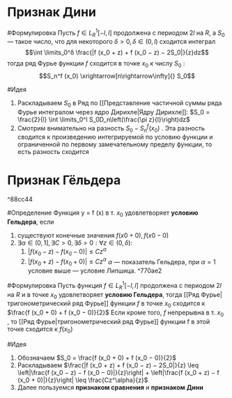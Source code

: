 # Признак Дини
#Формулировка 
Пусть $f ∈ L^1_R [−l,l]$ продолжена с периодом $2l$ на $R$, а $S_0$ — такое число, что для некоторого $δ > 0, δ ∈ (0,l)$ сходится интеграл $$\int \limits_0^δ \frac{|f (x_0 + z) + f (x_0 − z) − 2S_0|}{z}dz$$тогда ряд Фурье функции $f$ сходится в точке $x_0$ к числу $S_0$ : $$S_n^f (x_0) \xrightarrow[n\rightarrow\infty]{} S_0$$

#Идея 
1. Раскладываем $S_0$ в Ряд по [[Представление частичной суммы ряда Фурье интегралом через ядро Дирихле|Ядру Дирихле]]: $S_0 = \frac{2}{l} \int \limits_0^l S_0D_n\left(\frac{\pi z}{l}\right)dz$ 
2. Смотрим внимательно на разность $S_0 - S_n^f(x_0)$ . Эта разность сводится к произведению интегрируемой по условию функции и ограниченной по первому замечательному пределу функции, то есть разность сходится

# Признак Гёльдера

^88cc44

#Определение 
Функция y = f (x) в т. $x_0$ удовлетворяет **условию Гельдера**, если   
1. существуют конечные значения $f (x0 + 0), f (x0 − 0)$
2. $∃α ∈ (0,1], ∃C > 0, ∃δ > 0 : ∀z ∈ (0,δ):$
	1) $|f (x_0 − z) − f (x_0 − 0)| \leq Cz^α$
	2) $|f (x_0 + z) − f (x_0 + 0)| \leq Cz^α$ 
$α$ — показатель Гельдера, при $α = 1$ условие выше — условие
Липшица. ^770ae2

#Формулировка
Пусть функция $f ∈ L^1_R [−l,l]$ продолжена с периодом $2l$ на $R$ и в точке $x_0$ удовлетворяет **условию Гельдера**, тогда [[Ряд Фурье|тригонометрический ряд Фурье]] функции $f$ в точке $x_0$ сходится к $\frac{f (x_0 + 0) + f (x_0 − 0)}{2}$ 
Если кроме того, $f$ непрерывна в т. $x_0$ , то [[Ряд Фурье|тригонометрический ряд Фурье]] функции f в этой точке сходится к $f (x_0)$

#Идея 
1. Обозначаем $S_0 = \frac{f (x_0 + 0) + f (x_0 − 0)}{2}$
2. Раскладываем $\frac{|f (x_0 + z) + f (x_0 − z) − 2S_0|}{z} \leq \left|\frac{f (x_0 − z) − f (x_0 − 0)|}{z}\right| + \left|\frac{f (x_0 + z) − f (x_0 + 0)|}{z}\right| \leq \frac{Cz^\alpha}{z}$
3. Далее пользуемся **признаком сравнения** и **признаком Дини**

